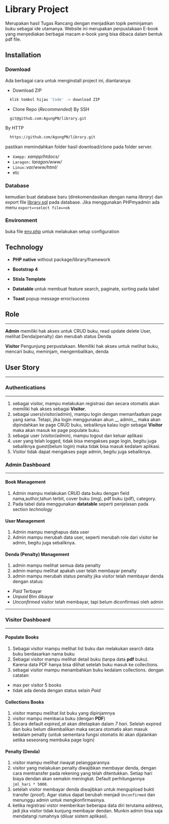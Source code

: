 # Library Project

Merupakan hasil Tugas Rancang dengan menjadikan topik peminjaman buku sebagai ide utamanya. Website ini merupakan
perpustakaan E-book yang menyediakan berbagai macam e-book yang bisa dibaca dalam bentuk pdf file.

## Installation

### Download

Ada berbagai cara untuk menginstall project ini, diantaranya:

- Download ZIP

```bash
  klik tombol hijau 'Code' -> download ZIP 
```

- Clone Repo (_Recommended_)
  By SSH

```bash
  git@github.com:AgungPN/library.git
```

By HTTP

```bash
  https://github.com/AgungPN/library.git
```

pastikan memindahkan folder hasil download/clone pada folder server.

- `Xampp:` _xampp/htdocs/_
- `Laragon:` _laragon/www/_
- `Linux:`_var/www/html/_
- etc

### Database
kemudian buat database baru (direkomendasikan dengan nama _library_) dan export file  [library.sql](https://github.com/AgungPN/library/library.sql) pada database.
Jika menggunakan PHPmyadmin ada menu `export=>select file=>ok`
 
### Environment
buka file [env.php](https://github.com/AgungPN/library/env.php) untuk melakukan setup configuration

## Technology

- __PHP native__ without package/library/framework

- __Bootstrap 4__
- __Stisla Template__
- __Datatable__ untuk membuat feature search, paginate, sorting pada tabel
- __Toast__ popup message error/success

## Role
---- 
**Admin** memiliki hak akses untuk CRUD buku, read update delete User, melihat Denda(penalty) dan merubah status Denda

**Visitor** Pengunjung perpustakaan. Memiliki hak akses untuk melihat buku, mencari buku, meminjam, mengembalikan, denda

## User Story
---
### Authentications
--- 

1. sebagai visitor, mampu melakukan registrasi dan secara otomatis akan memiliki hak akses sebagai **Visitor**.
1. sebagai users(visitor/admin), mampu login dengan memanfaatkan page yang sama. Tetapi, jika login menggunakan akun __
   admin__ maka akan dipindahkan ke page CRUD buku, sebaliknya kalau login sebagai __Visitor__ maka akan masuk ke page
   populate buku.
1. sebagai user (visitor/admin), mampu logout dan keluar aplikasi
1. user yang telah logged, tidak bisa mengakses page login, begitu juga sebaliknya guest(belum login) maka tidak bisa
   masuk kedalam aplikasi.
1. Visitor tidak dapat mengakses page admin, begitu juga sebaliknya.

### Admin Dashboard
---

#### Book Management

1. Admin mampu melakukan CRUD data buku dengan field nama,author,tahun terbit, cover buku (img), pdf buku (pdf),
   category.
1. Pada tabel data menggunakan __datatable__ seperti penjelasan pada section _technology_

#### User Management

1. Admin mampu menghapus data user
1. Admin mampu merubah data user, seperti merubah role dari visitor ke admin, begitu juga sebaliknya.

#### Denda (Penalty) Management

1. admin mampu melihat semua data penalty
1. admin mampu melihat apakah user telah membayar penalty
1. admin mampu merubah status penalty jika visitor telah membayar denda dengan status:

- _Paid_ Terbayar
- _Unpaid_ Blm dibayar
- _Unconfirmed_ visitor telah membayar, tapi belum diconfirmasi oleh admin

---

### Visitor Dashboard

---

#### Populate Books

1. Sebagai visitor mampu melihat list buku dan melakukan search data buku berdasarkan nama buku
1. Sebagai visitor mampu melihat detail buku (tanpa data __pdf__ buku). Karena data PDF hanya bisa dilihat setelah buku
   masuk ke collections.
1. sebagai visitor mampu menambahkan buku kedalam collections. dengan catatan:

- max per visitor 5 books
- tidak ada denda dengan status selain _Paid_

#### Collections Books

1. visitor mampu melihat list buku yang dipinjamnya
2. visitor mampu membaca buku (dengan __PDF__)
3. Secara default _expired_at_ akan ditetapkan dalam _7 hari_. Selelah expired dan buku belum dikembalikan maka secara
   otomatis akan masuk kedalam penalty (untuk sementara fungsi otomatis iki akan dijalankan setika seseorang membuka
   page login)

#### Penalty (Denda)

1. visitor mampu melihat riwayat pelanggarannya
2. visitor yang melakukan penalty diwajibkan membayar denda, dengan cara mentransfer pada rekening yang telah
   ditentukkan. Setiap hari biaya dendan akan semakin meningkat. Default perhitungannya `jml_hari * 5000`.
3. setelah visitor membayar denda diwajibkan untuk mengupload bukti transfer (proof). Agar status dapat berubah
   menjadi `Unconfirmed` dan menunggu admin untuk mengkonfirmasinya.
4. ketika registrasi vistor memberikan beberapa data diri terutama address, jadi jika visitor tidak kunjung membayar
   dendan. Munkin admin bisa saja mendatangi rumahnya (diluar sistem aplikasi).
